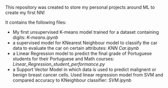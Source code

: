 This repository was created to store my personal projects around ML to create my first NN! 

It contains the following files:
- My first unsupervised K-means model trained for a dataset containing digits: _K-means.ipynb_
- a supervised model for KNearest Neighbour model to classify the car data to evaluate the car on certain attributes: _KNN Car.ipynb_
- a Linear Regression model to predict the final grade of Portuguese students for their Portuguese and Math courses: _Linear_Regression_student_performance.py_
- a Support Vector Model in which data is used to predict malignent or benign breast cancer cells. Used linear regression model from SVM and compared accuracy to KNeighbour classifier: _SVM.ipynb_
  
